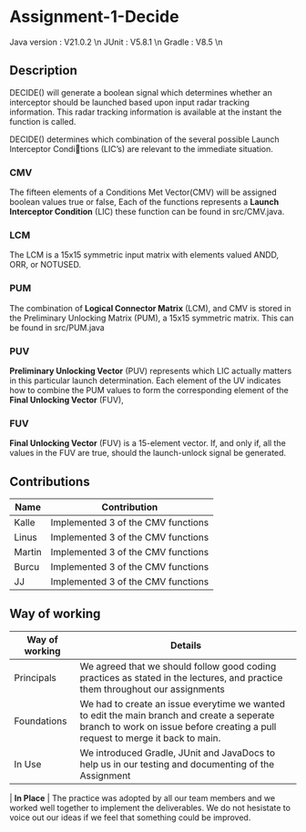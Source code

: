 # Assignment-1-Decide

Java version : V21.0.2 \n
JUnit : V5.8.1 \n
Gradle : V8.5 \n

## Description

DECIDE() will generate a boolean signal which determines whether an interceptor should be
launched based upon input radar tracking information. This radar tracking information is available
at the instant the function is called.

DECIDE() determines which combination of the several possible Launch Interceptor Condi￾tions (LIC’s) are relevant to the immediate situation.

### CMV

The fifteen elements of a Conditions Met Vector(CMV) will be assigned boolean values true or false,
Each of the functions represents a **Launch Interceptor Condition** (LIC)
these function can be found in src/CMV.java.

### LCM

The LCM is a 15x15 symmetric input matrix with elements valued ANDD, ORR, or NOTUSED.

### PUM

The combination of **Logical Connector Matrix** (LCM), and CMV is stored in the Preliminary Unlocking
Matrix (PUM), a 15x15 symmetric matrix. This can be found in src/PUM.java

### PUV

**Preliminary Unlocking Vector** (PUV) represents which LIC actually matters
in this particular launch determination. Each element of the UV indicates how to combine the PUM
values to form the corresponding element of the **Final Unlocking Vector** (FUV),

### FUV

**Final Unlocking Vector** (FUV) is a 15-element
vector. If, and only if, all the values in the FUV are true, should the launch-unlock signal be
generated.

## Contributions

| Name   | Contribution                       |
| ------ | ---------------------------------- |
| Kalle  | Implemented 3 of the CMV functions |
| Linus  | Implemented 3 of the CMV functions |
| Martin | Implemented 3 of the CMV functions |
| Burcu  | Implemented 3 of the CMV functions |
| JJ     | Implemented 3 of the CMV functions |

## Way of working

| Way of working | Details                                                                                                                                                                      |
| -------------- | ---------------------------------------------------------------------------------------------------------------------------------------------------------------------------- |
| Principals     | We agreed that we should follow good coding practices as stated in the lectures, and practice them throughout our assignments                                                |
| Foundations    | We had to create an issue everytime we wanted to edit the main branch and create a seperate branch to work on issue before creating a pull request to merge it back to main. |
| In Use         | We introduced Gradle, JUnit and JavaDocs to help us in our testing and documenting of the Assignment                                                                         |

| **In Place** | The practice was adopted by all our team members and we worked well together to implement the deliverables. We do not hesistate to voice out our ideas if we feel that something could be improved.
